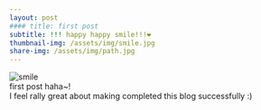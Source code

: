 ```yaml
---
layout: post
#### title: first post
subtitle: !!! happy happy smile!!!❤️
thumbnail-img: /assets/img/smile.jpg
share-img: /assets/img/path.jpg
---
```


![smile](https://user-images.githubusercontent.com/126739223/227748137-452d9039-8253-4b87-8afe-ada4e6ae700b.jpg)  
first post haha~!  
I feel rally great about making completed this blog successfully :)
